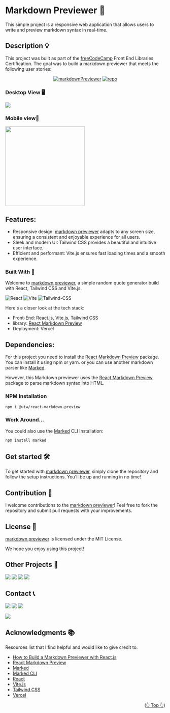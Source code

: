 <div id="top"></div>

# Markdown Previewer 📝

This simple project is a responsive web application that allows users to write and preview markdown syntax in real-time.

## Description 💡

This project was built as part of the [freeCodeCamp](https://www.freecodecamp.org/) Front End Libraries Certification. The goal was to build a markdown previewer that meets the following user stories:

<div align="center">

[![markdownPreviewer](https://img.shields.io/badge/View%20Demo-000?style=for-the-badge&logo=Google-Chrome&logoColor=white)](https://markdown.jpdiaz.dev/)
[![repo](https://img.shields.io/badge/View%20Code-000?style=for-the-badge&logo=GitHub&logoColor=white)](https://pr.new/github.com/JuanPabloDiaz/markdownPreviewer)

</div>

### Desktop View 🖥️

<img src="./image.png" width="" />

### Mobile view📱

<img src="./mobile.png" width="250" />

## Features:

- Responsive design: [markdown previewer](https://markdown.jpdiaz.dev) adapts to any screen size, ensuring a consistent and enjoyable experience for all users.
- Sleek and modern UI: Tailwind CSS provides a beautiful and intuitive user interface.
- Efficient and performant: Vite.js ensures fast loading times and a smooth experience.

### Built With 🔑

Welcome to [markdown previewer](https://quote.jpdiaz.dev), a simple random quote generator build with React, Tailwind CSS and Vite.js.

![React](https://img.shields.io/badge/React-61DAFB.svg?style=for-the-badge&logo=React&logoColor=black)
![Vite](https://img.shields.io/badge/Vite-646CFF.svg?style=for-the-badge&logo=Vite&logoColor=white)
![Tailwind-CSS](https://img.shields.io/badge/Tailwind%20CSS-06B6D4.svg?style=for-the-badge&logo=Tailwind-CSS&logoColor=white)

Here's a closer look at the tech stack:

- Front-End: React.js, Vite.js, Tailwind CSS
- library: [React Markdown Preview](https://www.npmjs.com/package/@uiw/react-markdown-preview)
- Deployment: Vercel

## Dependencies:

For this project you need to install the [React Markdown Preview](https://www.npmjs.com/package/@uiw/react-markdown-preview) package. You can install it using npm or yarn. or you can use another markdown parser like [Marked](https://www.npmjs.com/package/marked).

However, this Markdown previewer uses the [React Markdown Preview](https://www.npmjs.com/package/@uiw/react-markdown-preview) package to parse markdown syntax into HTML.

### NPM Installation

```bash
npm i @uiw/react-markdown-preview
```

### Work Around...

You could also use the [Marked](https://www.npmjs.com/package/marked) CLI Installation:

```bash
npm install marked
```

## Get started 🛠️

To get started with [markdown previewer](https://markdown.jpdiaz.dev), simply clone the repository and follow the setup instructions. You'll be up and running in no time!

## Contribution 🤝

I welcome contributions to the [markdown previewer](https://markdown.jpdiaz.dev)! Feel free to fork the repository and submit pull requests with your improvements.

## License 📜

[markdown previewer](https://markdown.jpdiaz.dev) is licensed under the MIT License.

We hope you enjoy using this project!

<!-- OTHER PROJECTS -->

## Other Projects 🚀

![](https://img.shields.io/badge/Platzi_Repos-121f3d?style=for-the-badge&logo=Platzi&logoColor=98CA3F)
[![](https://img.shields.io/badge/2021-222?style=for-the-badge)](https://github.com/JuanPabloDiaz/platzi/tree/main/2021)
[![](https://img.shields.io/badge/2022-222?style=for-the-badge)](https://github.com/JuanPabloDiaz/platzi/tree/main/2022)
[![](https://img.shields.io/badge/2023-222?style=for-the-badge)](https://github.com/JuanPabloDiaz/platzi/tree/main/2023)

<!-- CONTACT -->

## Contact 📞

[![](https://img.shields.io/badge/@1diazdev-fff?style=for-the-badge&logo=linkedin&logoColor=0A66C2)](https://www.linkedin.com/in/1diazdev/)
[![](https://img.shields.io/badge/@1diazdev-fff?style=for-the-badge&logo=Twitter&logoColor=1DA1F2)](https://www.twitter.com/1diazdev)
[![](https://img.shields.io/badge/Gmail-fff?style=for-the-badge&logo=gmail&logoColor=EA4335)](mailto:juan.diaz93@hotmail.com)

[![](https://img.shields.io/badge/Platzi_Profile-121f3d?style=for-the-badge&logo=Platzi&logoColor=98CA3F)](https://platzi.com/p/DiazJuan/)

<!-- ACKNOWLEDGMENTS -->

## Acknowledgments 📚

Resources list that I find helpful and would like to give credit to.

- [How to Build a Markdown Previewer with React.js](https://www.freecodecamp.org/news/build-a-markdown-previewer-with-react-js/)
- [React Markdown Preview](https://www.npmjs.com/package/@uiw/react-markdown-preview)
- [Marked](https://marked.js.org/)
- [Marked CLI](https://www.npmjs.com/package/marked)
- [React](https://reactjs.org/)
- [Vite.js](https://vitejs.dev/)
- [Tailwind CSS](https://tailwindcss.com/)
- [Vercel](https://vercel.com/)

<p align="right">(<a href="#top">👆 Top 👆</a>)</p>

